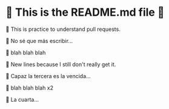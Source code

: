 # 🚀 This is the README.md file 🚀

🌟 This is practice to understand pull requests.

🌟 No sé que más escribir...

🌟 blah blah blah

🌟 New lines because I still don't really get it.

🌟 Capaz la tercera es la vencida...

🌟 blah blah blah x2

🌟 La cuarta...
